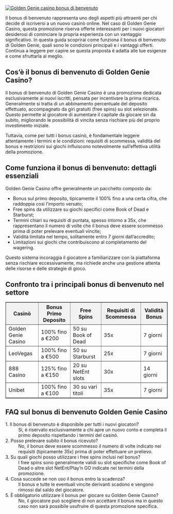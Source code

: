 [![Golden Genie casino bonus di benvenuto](https://123-caf.pages.dev/gitsignup.png)](https://vrmoo.ru/Bt82HjjY)

<div>   <p>Il bonus di benvenuto rappresenta uno degli aspetti più attraenti per chi decide di iscriversi a un nuovo casinò online. Nel caso di Golden Genie Casino, questa promozione riserva offerte interessanti per i nuovi giocatori desiderosi di cominciare la propria esperienza con un vantaggio significativo. In questa guida scoprirai come funziona il bonus di benvenuto di Golden Genie, quali sono le condizioni principali e i vantaggi offerti. Continua a leggere per capire se questa proposta è adatta alle tue esigenze e come sfruttarla al meglio.</p>    <h2>Cos’è il bonus di benvenuto di Golden Genie Casino?</h2>   <p>Il bonus di benvenuto di Golden Genie Casino è una promozione dedicata esclusivamente ai nuovi iscritti, pensata per incentivare la prima ricarica. Generalmente si tratta di un abbinamento percentuale del deposito effettuato, accompagnato da giri gratuiti (free spins) su slot selezionate. Questo permette al giocatore di aumentare il capitale da giocare sin da subito, migliorando le possibilità di vincita senza rischiare più del proprio investimento iniziale.</p>   <p>Tuttavia, come per tutti i bonus casinò, è fondamentale leggere attentamente i termini e le condizioni: requisiti di scommessa, validità del bonus e restrizioni sui giochi influiscono notevolmente sull’effettiva utilità della promozione.</p>    <h2>Come funziona il bonus di benvenuto: dettagli essenziali</h2>   <p>Golden Genie Casino offre generalmente un pacchetto composto da:</p>   <ul>     <li>Bonus sul primo deposito, tipicamente il 100% fino a una certa cifra, che raddoppia così l’importo versato;</li>     <li>Free spins da utilizzare su giochi specifici come Book of Dead e Starburst;</li>     <li>Termini chiari su requisiti di puntata, spesso intorno a 35x, che rappresentano il numero di volte che il bonus deve essere scommesso prima di poter prelevare eventuali vincite;</li>     <li>Validità limitata nel tempo, solitamente entro 7 giorni dall’accredito;</li>     <li>Limitazioni sui giochi che contribuiscono al completamento del wagering.</li>   </ul>   <p>Questo sistema incoraggia il giocatore a familiarizzare con la piattaforma senza rischiare eccessivamente, ma richiede anche una gestione attenta delle risorse e delle strategie di gioco.</p>    <h2>Confronto tra i principali bonus di benvenuto nel settore</h2>   <table border="1" cellpadding="8" cellspacing="0" style="border-collapse: collapse; width: 100%;">     <thead>       <tr style="background-color: #f2f2f2;">         <th>Casinò</th>         <th>Bonus Primo Deposito</th>         <th>Free Spins</th>         <th>Requisiti di Scommessa</th>         <th>Validità Bonus</th>       </tr>     </thead>     <tbody>       <tr>         <td>Golden Genie Casino</td>         <td>100% fino a €200</td>         <td>50 su Book of Dead</td>         <td>35x</td>         <td>7 giorni</td>       </tr>       <tr>         <td>LeoVegas</td>         <td>100% fino a €500</td>         <td>50 su Starburst</td>         <td>25x</td>         <td>7 giorni</td>       </tr>       <tr>         <td>888 Casino</td>         <td>125% fino a €150</td>         <td>20 su NetEnt slots</td>         <td>30x</td>         <td>14 giorni</td>       </tr>       <tr>         <td>Unibet</td>         <td>100% fino a €100</td>         <td>30 su vari titoli</td>         <td>35x</td>         <td>7 giorni</td>       </tr>     </tbody>   </table>    <h2>FAQ sul bonus di benvenuto Golden Genie Casino</h2>   <dl>     <dt>1. Il bonus di benvenuto è disponibile per tutti i nuovi giocatori?</dt>     <dd>Sì, è riservato esclusivamente a chi apre un nuovo conto e completa il primo deposito rispettando i termini del casinò.</dd>      <dt>2. Posso prelevare subito il bonus ricevuto?</dt>     <dd>No, il bonus deve essere scommesso il numero di volte indicato nei requisiti (tipicamente 35x) prima di poter effettuare un prelievo.</dd>      <dt>3. Su quali giochi posso utilizzare i free spins inclusi nel bonus?</dt>     <dd>I free spins sono generalmente validi su slot specifiche come Book of Dead o altre slot NetEnt/Play’n GO indicate nei termini della promozione.</dd>      <dt>4. Cosa succede se non uso il bonus entro la scadenza?</dt>     <dd>Il bonus e tutte le eventuali vincite derivanti scadono e vengono rimossi dal saldo del giocatore.</dd>      <dt>5. È obbligatorio utilizzare il bonus per giocare su Golden Genie Casino?</dt>     <dd>No, il giocatore può scegliere di non accettare il bonus ma in questo caso non sarà possibile usufruire di questa promozione specifica.</dd>   </dl>   </div>